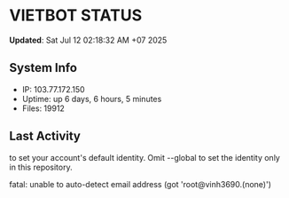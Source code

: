 # VIETBOT STATUS
**Updated**: Sat Jul 12 02:18:32 AM +07 2025

## System Info
- IP: 103.77.172.150
- Uptime: up 6 days, 6 hours, 5 minutes
- Files: 19912

## Last Activity

to set your account's default identity.
Omit --global to set the identity only in this repository.

fatal: unable to auto-detect email address (got 'root@vinh3690.(none)')
